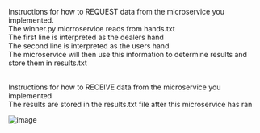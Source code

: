 Instructions for how to REQUEST data from the microservice you implemented.<br>
  The winner.py micrroservice reads from hands.txt<br>
  The first line is interpreted as the dealers hand<br>
  The second line is interpreted as the users hand<br>
  The microservice will then use this information to determine results and store them in results.txt<br><br>
  
Instructions for how to RECEIVE data from the microservice you implemented<br>
  The results are stored in the results.txt file after this microservice has ran<br>

![image](https://user-images.githubusercontent.com/81586381/180944895-400c2b1e-7824-45d0-966e-61b3d1541f03.png)



